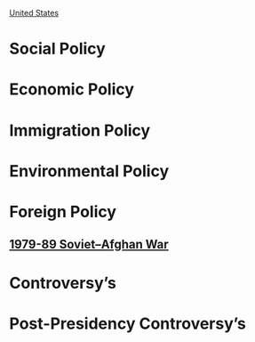 [United States](../United%20States)

# Social Policy

# Economic Policy

# Immigration Policy

# Environmental Policy

# Foreign Policy
## [1979-89 Soviet–Afghan War](../../Afghanistan/1978-92%20Democratic%20Republic%20of%20Afghanistan/1979-89%20Soviet–Afghan%20War)
# Controversy’s

# Post-Presidency Controversy’s

